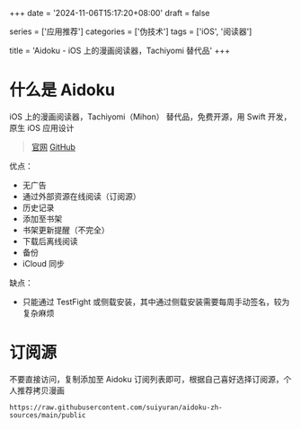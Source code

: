 +++
date = '2024-11-06T15:17:20+08:00'
draft = false

series = ['应用推荐']
categories = ['伪技术']
tags = ['iOS', '阅读器']

title = 'Aidoku - iOS 上的漫画阅读器，Tachiyomi 替代品'
+++

# 什么是 Aidoku
iOS 上的漫画阅读器，Tachiyomi（Mihon） 替代品，免费开源，用 Swift 开发，原生 iOS 应用设计

> [官网](https://aidoku.app/) [GitHub](https://github.com/Aidoku/Aidoku)

优点：
- 无广告
- 通过外部资源在线阅读（订阅源）
- 历史记录
- 添加至书架
- 书架更新提醒（不完全）
- 下载后离线阅读
- 备份
- iCloud 同步

缺点：
- 只能通过 TestFight 或侧载安装，其中通过侧载安装需要每周手动签名，较为复杂麻烦

# 订阅源
不要直接访问，复制添加至 Aidoku 订阅列表即可，根据自己喜好选择订阅源，个人推荐拷贝漫画
```text
https://raw.githubusercontent.com/suiyuran/aidoku-zh-sources/main/public
```
